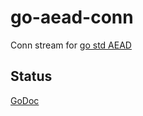 # go-aead-conn

Conn stream for [go std AEAD](https://godoc.org/crypto/cipher#AEAD)

## Status

[GoDoc](https://godoc.org/github.com/c0mm4nd/go-aead-conn)
